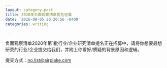 ```yaml
---
layout: category-post
title: 2020年负面观察清单提名征集
date: '2016-08-05 20:20:56 -0400'
categories: writing

---
```

负面观察清单2020年第1批行业/企业研究清单提名正在招募中，请将你想要最想研究的行业/企业提交给我们，并附上你看好/质疑的背景原因和逻辑。

提交方式：no.list@airplake.com